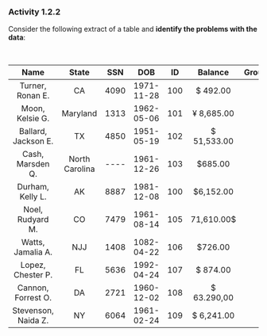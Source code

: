 ### Activity 1.2.2

Consider the following extract of a table and **identify the problems with the data**:

<br>


| Name | State | SSN | DOB | ID  | Balance | Group |
| :--: | :-----: | :-: | :-: | :-: | :-----: |  ---: |
| Turner, Ronan E.    | CA              | 4090 | 1971-11-28 | 100 | $ 492.00    | 1
| Moon, Kelsie G.     | Maryland        | 1313 | 1962-05-06 | 101 | ¥ 8,685.00  | 2
| Ballard, Jackson E. | TX              | 4850 | 1951-05-19 | 102 | $ 51,533.00 | 3
| Cash, Marsden Q.    | North Carolina  | ---- | 1961-12-26 | 103 | $685.00    | 1
| Durham, Kelly L.    | AK              | 8887 | 1981-12-08 | 100 | $6,152.00  | 2 
| Noel, Rudyard M.    | CO              | 7479 | 1961-08-14 | 105 | 71,610.00$ | 3
| Watts, Jamalia A.   | NJJ             | 1408 | 1082-04-22 | 106 | $726.00    | 1
| Lopez, Chester P.   | FL              | 5636 | 1992-04-24 | 107 | $ 874.00    | 1
| Cannon, Forrest O.  | DA              | 2721 | 1960-12-02 | 108 | $ 63.290,00 | 3
| Stevenson, Naida Z. | NY              | 6064 | 1961-02-24 | 109 | $ 6,241.00  | 2 |

